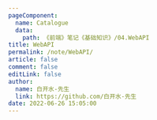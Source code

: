 ```yaml
---
pageComponent: 
  name: Catalogue
  data: 
    path: 《前端》笔记《基础知识》/04.WebAPI
title: WebAPI
permalink: /note/WebAPI/
article: false
comment: false
editLink: false
author: 
  name: 白开水-先生
  link: https://github.com/白开水-先生
date: 2022-06-26 15:05:00
---
```

